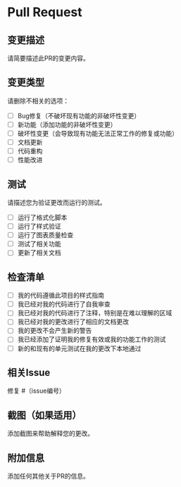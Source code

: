 # Pull Request

## 变更描述
请简要描述此PR的变更内容。

## 变更类型
请删除不相关的选项：

- [ ] Bug修复（不破坏现有功能的非破坏性变更）
- [ ] 新功能（添加功能的非破坏性变更）
- [ ] 破坏性变更（会导致现有功能无法正常工作的修复或功能）
- [ ] 文档更新
- [ ] 代码重构
- [ ] 性能改进

## 测试
请描述您为验证更改而运行的测试。

- [ ] 运行了格式化脚本
- [ ] 运行了样式验证
- [ ] 运行了图表质量检查
- [ ] 测试了相关功能
- [ ] 更新了相关文档

## 检查清单
- [ ] 我的代码遵循此项目的样式指南
- [ ] 我已经对我的代码进行了自我审查
- [ ] 我已经对我的代码进行了注释，特别是在难以理解的区域
- [ ] 我已经对我的更改进行了相应的文档更改
- [ ] 我的更改不会产生新的警告
- [ ] 我已经添加了证明我的修复有效或我的功能工作的测试
- [ ] 新的和现有的单元测试在我的更改下本地通过

## 相关Issue
修复 #（issue编号）

## 截图（如果适用）
添加截图来帮助解释您的更改。

## 附加信息
添加任何其他关于PR的信息。